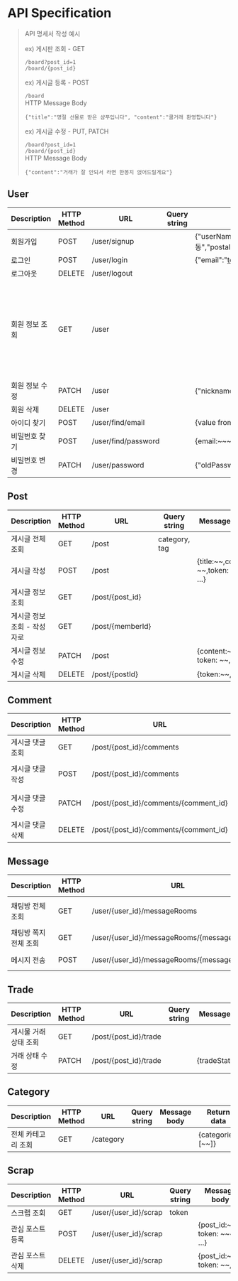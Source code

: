 # API Specification

> API 명세서 작성 예시      
> 
> ex) 게시판 조회 - GET
> 
> `/board?post_id=1`  
> `/board/{post_id}`
> 
> ex) 게시글 등록 - POST
> 
> `/board`      
> HTTP Message Body
> ```
> {"title":"명절 선물로 받은 샴푸입니다", "content":"쿨거래 환영합니다"}
> ```
> 
> ex) 게시글 수정 - PUT, PATCH
>
> `/board?post_id=1`  
> `/board/{post_id}`   
> HTTP Message Body
> ```
> {"content":"거래가 잘 안되서 라면 한봉지 얹어드릴게요"}
> ```

## User

| Description | HTTP Method | URL | Query string | Message body                                | Return data                                                                                                                                                                                                  |
| --- | --- | --- | --- |---------------------------------------------|--------------------------------------------------------------------------------------------------------------------------------------------------------------------------------------------------------------|
| 회원가입 | POST | /user/signup |  | {"userName":"김동준","nickname":"nickname","address":{"addressName":"정자동","postalAddress":"13556","latitude":"37.49455","longitude":"127.12170"},"birthDate":"990128","phoneNumber":"01012345678","email":"test@email.com","password":"12345678"} | CREATE                                                                                                                                                                                                       |
| 로그인 | POST | /user/login |  | {"email":"test@email.com", "password":"12345678"}                     | OK                                                                                                                                                                                                           |
| 로그아웃 | DELETE | /user/logout |  |                                            | OK                                                                                                                                                                                                           |
| 회원 정보 조회 | GET | /user |  |                                             | {"userName": "김동준","nickname": "nickname","address": {"addressName": "정자동","postalAddress": "13556","latitude": "37.49455","longitude": "127.12170"},"phoneNumber": "01012345678","email": "test@email.com"} |
| 회원 정보 수정 | PATCH | /user |  | {"nickname":"updatenickname","address":{"addressName":"바뀐 주소","postalAddress":"999","latitude":"37.49455","longitude":"127.12170"}}                   | UPDATE                                                                                                                                                                                         |
| 회원 삭제 | DELETE | /user |  |                                             | DELETE                                                                                                                                                                                            |
| 아이디 찾기 | POST | /user/find/email |  | {value from external api:~~}                | {email:~~~}                                                                                                                                                                                                  |
| 비밀번호 찾기 | POST | /user/find/password |  | {email:~~~,username: ~~~,phone: ~~}         | {password:~~}                                                                                                                                                                                                |
| 비밀번호 변경 | PATCH | /user/password |  | {"oldPassword":"12345678","newPassword":"56781234"} | UPDATE                                                                                                                                                                                              |

## Post

| Description | HTTP Method | URL | Query string | Message Body                         | Return data               |
| --- | --- | --- | --- |--------------------------------------|---------------------------|
| 게시글 전체 조회 | GET | /post | category, tag |                                      | {posts:[~~]}              |
| 게시글 작성 | POST | /post |  | {title:~~,content: ~~,token: ~~~, …} | {title:~~, content: ~~,…} |
| 게시글 정보 조회 | GET | /post/{post_id} |  |                                      | {title:~~,content: ~~, …} |
| 게시글 정보 조회 - 작성자로 | GET | /post/{memberId} |  |                                      | {title:~~,content: ~~, …} |
| 게시글 정보 수정 | PATCH | /post |  | {content:~~, token: ~~, …}           | {title:~~, content: ~~,…}    |
| 게시글 삭제 | DELETE | /post/{postId} |  | {token:~~,… }                        | {removed_post:~~}         |

## Comment

| Description | HTTP Method | URL | Query string | Message body | Return data |
| --- | --- | --- | --- | --- | --- |
| 게시글 댓글 조회 | GET | /post/{post_id}/comments |  |  | { comments:[~~]} |
| 게시글 댓글 작성 | POST | /post/{post_id}/comments |  | {content:~~, token: ~~~, …} | { content: ~~} |
| 게시글 댓글 수정 | PATCH | /post/{post_id}/comments/{comment_id} |  | {content:~~, token: ~~~, …} | { content: ~~} |
| 게시글 댓글 삭제 | DELETE | /post/{post_id}/comments/{comment_id} |  | {token: ~~~, …} | {removed_comment:~~} |

## Message

| Description | HTTP Method | URL | Query string | Message body                                  | Return data |
| --- | --- | --- | --- |-----------------------------------------------| --- |
| 채팅방 전체 조회 | GET | /user/{user_id}/messageRooms | token |                                               | { messageRooms:[~~]} |
| 채팅방 쪽지 전체 조회 | GET | /user/{user_id}/messageRooms/{messageRoom_id} | post_id, token |                                               | {messages:[~~]} |
| 메시지 전송 | POST | /user/{user_id}/messageRooms/{messageRoom_id} |  | {sender_id:~~,receiver_id: ~~, token: ~~~, …} | { message:~~} |

## Trade

| Description | HTTP Method | URL | Query string | Message body | Return data |
| --- | --- | --- | --- | --- | --- |
| 게시물 거래 상태 조회 | GET | /post/{post_id}/trade |  |  | {trade:[~~]} |
| 거래 상태 수정 | PATCH | /post/{post_id}/trade |  | {tradeStatus:~~} | {tradeStatus:~~} |

## Category

| Description | HTTP Method | URL | Query string | Message body | Return data |
| --- | --- | --- | --- | --- | --- |
| 전체 카테고리 조회 | GET | /category |  |  | {categories:[~~]} |

## Scrap

| Description | HTTP Method | URL | Query string | Message body                 | Return data |
| --- | --- | --- | --- |------------------------------| --- |
| 스크랩 조회 | GET | /user/{user_id}/scrap | token |                              | {posts:[~~]} |
| 관심 포스트 등록 | POST | /user/{user_id}/scrap |  | {post_id:~~~, token: ~~~, …} | {post_id:~~} |
| 관심 포스트 삭제 | DELETE | /user/{user_id}/scrap |  | {post_id:~~, token: ~~, ..}  | {post_id:~~} |

